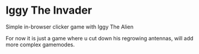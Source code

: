 # Iggy The Invader

Simple in-browser clicker game with Iggy The Alien

For now it is just a game where u cut down his regrowing antennas, will add more complex gamemodes.
